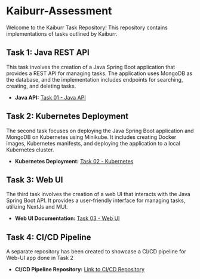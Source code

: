 # Kaiburr-Assessment
Welcome to the Kaiburr Task Repository! This repository contains implementations of tasks outlined by Kaiburr.

## Task 1: Java REST API

This task involves the creation of a Java Spring Boot application that provides a REST API for managing tasks. The application uses MongoDB as the database, and the implementation includes endpoints for searching, creating, and deleting tasks.

- **Java API:** [Task 01 - Java API](https://github.com/azeemyoonus/Kaiburr-Assessment/tree/main/Task%2001.%20Java%20REST%20API#readme)

## Task 2: Kubernetes Deployment

The second task focuses on deploying the Java Spring Boot application and MongoDB on Kubernetes using Minikube. It includes creating Docker images, Kubernetes manifests, and deploying the application to a local Kubernetes cluster.

- **Kubernetes Deployment:** [Task 02 - Kubernetes](https://github.com/azeemyoonus/Kaiburr-Assessment/tree/main/Task%2002.%20Kubernetes)
  
## Task 3: Web UI

The third task involves the creation of a web UI that interacts with the Java Spring Boot API. It provides a user-friendly interface for managing tasks, utilizing NextJs and MUI.

- **Web UI Documentation:** [Task 03 - Web UI](https://github.com/azeemyoonus/Kaiburr-Assessment/tree/main/Task%2003.%20WEB%20UI%20Forms)

## Task 4: CI/CD Pipeline 

A separate repository has been created to showcase a CI/CD pipeline for Web-UI app done in Task 2

- **CI/CD Pipeline Repository:** [Link to CI/CD Repository](https://github.com/azeemyoonus/CI-CD_Kaiburr_Assessment)



